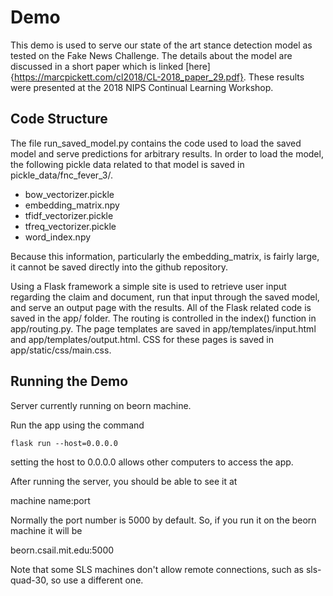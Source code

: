 # Demo

This demo is used to serve our state of the art stance detection model as tested on the Fake News Challenge.
The details about the model are discussed in a short paper which is linked [here]{https://marcpickett.com/cl2018/CL-2018_paper_29.pdf}.
These results were presented at the 2018 NIPS Continual Learning Workshop.

## Code Structure

The file run_saved_model.py contains the code used to load the saved model and serve predictions for arbitrary
results. In order to load the model, the following pickle data related to that model is saved in
pickle_data/fnc_fever_3/.

- bow_vectorizer.pickle
- embedding_matrix.npy
- tfidf_vectorizer.pickle
- tfreq_vectorizer.pickle
- word_index.npy

Because this information, particularly the embedding_matrix, is fairly large, it cannot be saved directly into the github repository.

Using a Flask framework a simple site is used to retrieve user input regarding the claim and document, run that
input through the saved model, and serve an output page with the results. All of the Flask related code is
saved in the app/ folder. The routing is controlled in the index() function in app/routing.py. The page templates 
are saved in app/templates/input.html and app/templates/output.html. CSS for these pages is saved in app/static/css/main.css.

## Running the Demo

Server currently running on beorn machine.

Run the app using the command

```
flask run --host=0.0.0.0
```

setting the host to 0.0.0.0 allows other computers to access the app.

After running the server, you should be able to see it at 

      
machine name:port
      

Normally the port number is 5000 by default. So, if you run it on the beorn machine it will be 

      
beorn.csail.mit.edu:5000
      

Note that some SLS machines don't allow remote connections, such as sls-quad-30, so use a different one.



